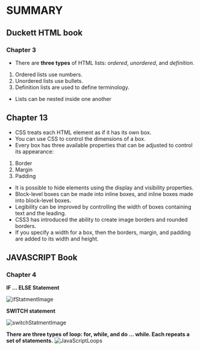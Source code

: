 # SUMMARY #

## Duckett HTML book ##
### Chapter 3 ###

- There are **three types** of HTML lists: *ordered*, *unordered*, and *definition*. 
1. Ordered lists use numbers. 
2. Unordered lists use bullets.
3. Definition lists are used to define terminology.
- Lists can be nested inside one another
  
## Chapter 13 ##
- CSS treats each HTML element as if it has its own box. 
- You can use CSS to control the dimensions of a box.
- Every box has three available properties that can be adjusted to control its appearance:
1. Border 
2. Margin
3. Padding
- It is possible to hide elements using the display and visibility properties.
- Block-level boxes can be made into inline boxes, and inline boxes made into block-level boxes.
- Legibility can be improved by controlling the width of boxes containing text and the leading.
- CSS3 has introduced the ability to create image borders and rounded borders.
- If you specify a width for a box, then the borders, margin, and padding are added to its width and height.


## JAVASCRIPT Book ##
### Chapter 4 ###
 **IF ... ELSE Statement**
 
 ![ifStatmentImage](https://www.javascripttutorial.net/wp-content/uploads/2016/08/JavaScript-if-statement.png)


**SWITCH statement**

![switchStatmentImage](https://www.bookofnetwork.com/images/javascript-images/JS_switch-syntax_20Sep16_1827.png)
 
 
 **There are three types of loop: for, while, and do ... while. Each repeats a set of statements.**
 ![JavaScriptLoops](https://image.slidesharecdn.com/loopsinjavascript-150601094434-lva1-app6891/95/loops-in-java-script-2-638.jpg?cb=1523007492)

